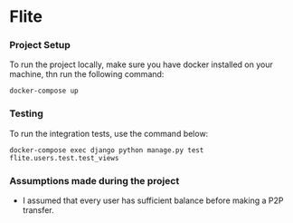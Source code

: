 # Flite

### Project Setup
To run the project locally, make sure you have docker installed on your machine, thn run the following command:

```
docker-compose up
```

### Testing
To run the integration tests, use the command below:

```
docker-compose exec django python manage.py test flite.users.test.test_views
```

### Assumptions made during the project
- I assumed that every user has sufficient balance before making a P2P transfer.
